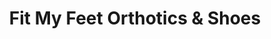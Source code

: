 ---
title: "Fit My Feet Orthotics & Shoes"
url: /dakota-dunes/fit-my-feet-orthotics-und-shoes/
shop: Schuhe
---